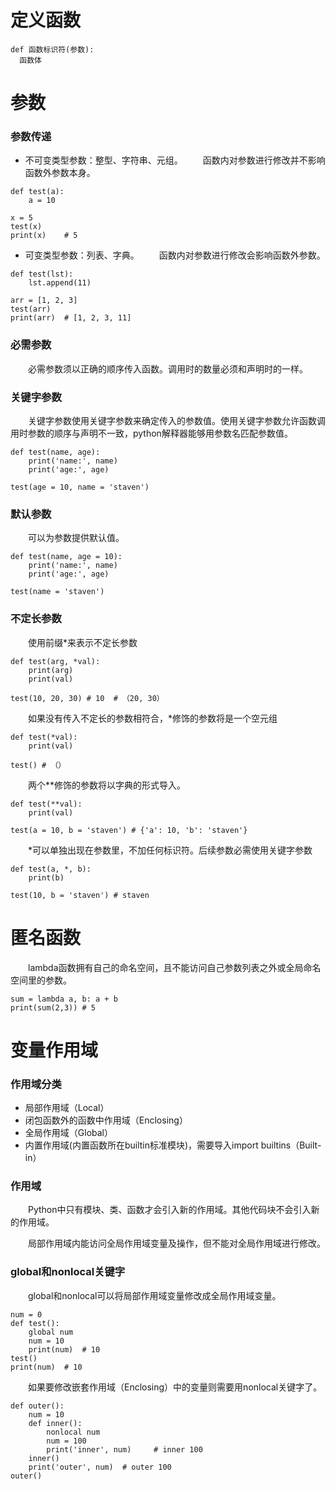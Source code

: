 # 定义函数
```
def 函数标识符(参数):
  函数体
```

# 参数

### 参数传递
* 不可变类型参数：整型、字符串、元组。
&emsp;&emsp;函数内对参数进行修改并不影响函数外参数本身。
```
def test(a):
    a = 10

x = 5
test(x)
print(x)    # 5
```

* 可变类型参数：列表、字典。
&emsp;&emsp;函数内对参数进行修改会影响函数外参数。
```
def test(lst):
    lst.append(11)

arr = [1, 2, 3]
test(arr)
print(arr)  # [1, 2, 3, 11]
```

### 必需参数
&emsp;&emsp;必需参数须以正确的顺序传入函数。调用时的数量必须和声明时的一样。

### 关键字参数
&emsp;&emsp;关键字参数使用关键字参数来确定传入的参数值。使用关键字参数允许函数调用时参数的顺序与声明不一致，python解释器能够用参数名匹配参数值。
```
def test(name, age):
    print('name:', name)
    print('age:', age)

test(age = 10, name = 'staven')
```

### 默认参数
&emsp;&emsp;可以为参数提供默认值。
```
def test(name, age = 10):
    print('name:', name)
    print('age:', age)

test(name = 'staven')
```

### 不定长参数
&emsp;&emsp;使用前缀*来表示不定长参数
```
def test(arg, *val):
    print(arg) 
    print(val)  

test(10, 20, 30) # 10  # （20, 30）
```
&emsp;&emsp;如果没有传入不定长的参数相符合，*修饰的参数将是一个空元组
```
def test(*val):
    print(val)  

test() # （）
```
&emsp;&emsp;两个**修饰的参数将以字典的形式导入。
```
def test(**val):
    print(val) 

test(a = 10, b = 'staven') # {'a': 10, 'b': 'staven'}
```
&emsp;&emsp;*可以单独出现在参数里，不加任何标识符。后续参数必需使用关键字参数
```
def test(a, *, b):
    print(b)

test(10, b = 'staven') # staven
```

# 匿名函数
&emsp;&emsp;lambda函数拥有自己的命名空间，且不能访问自己参数列表之外或全局命名空间里的参数。
```
sum = lambda a, b: a + b
print(sum(2,3)) # 5
```

# 变量作用域
### 作用域分类
* 局部作用域（Local）
* 闭包函数外的函数中作用域（Enclosing）
* 全局作用域（Global）
* 内置作用域(内置函数所在builtin标准模块)，需要导入import builtins（Built-in）
  
### 作用域
&emsp;&emsp;Python中只有模块、类、函数才会引入新的作用域。其他代码块不会引入新的作用域。

&emsp;&emsp;局部作用域内能访问全局作用域变量及操作，但不能对全局作用域进行修改。

### global和nonlocal关键字
&emsp;&emsp;global和nonlocal可以将局部作用域变量修改成全局作用域变量。
```
num = 0
def test():
    global num
    num = 10
    print(num)  # 10
test()
print(num)  # 10
```
&emsp;&emsp;如果要修改嵌套作用域（Enclosing）中的变量则需要用nonlocal关键字了。
```
def outer():
    num = 10
    def inner():
        nonlocal num
        num = 100
        print('inner', num)     # inner 100
    inner()
    print('outer', num)  # outer 100
outer()
```
